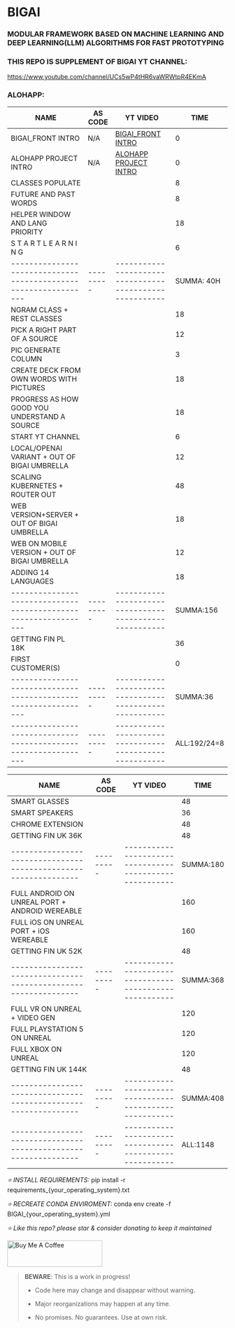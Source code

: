 # BIGAI
### MODULAR FRAMEWORK BASED ON MACHINE LEARNING AND DEEP LEARNING(LLM) ALGORITHMS FOR FAST PROTOTYPING

### THIS REPO IS SUPPLEMENT OF BIGAI YT CHANNEL:

https://www.youtube.com/channel/UCs5wP4tHR6vaWRWtpR4EKmA

### ALOHAPP:
| NAME                                                            | AS CODE   | YT VIDEO                                                | TIME         |
|-----------------------------------------------------------------|-----------|---------------------------------------------------------|--------------|
| BIGAI_FRONT INTRO                                               | N/A       | [BIGAI_FRONT INTRO](https://youtu.be/bpBZph6hoxw)       | 0            |
| ALOHAPP PROJECT INTRO                                           | N/A       | [ALOHAPP PROJECT INTRO](https://youtu.be/aJ--aE14A2E)   | 0            |
| CLASSES POPULATE                                                |           |                                                         | 8            |
| FUTURE AND PAST WORDS                                           |           |                                                         | 8            |
| HELPER WINDOW AND LANG PRIORITY                                 |           |                                                         | 18           |
| S T A R T   L E A R N I N G                                     |           |                                                         | 6            |
| --------------------------------------------------------------- | --------- | ------------------------------------------------------- | SUMMA: 40H   |
| NGRAM CLASS + REST CLASSES                                      |           |                                                         | 18           |
| PICK A RIGHT PART OF A SOURCE                                   |           |                                                         | 12           |
| PIC GENERATE COLUMN                                             |           |                                                         | 3            |
| CREATE DECK FROM OWN WORDS WITH PICTURES                        |           |                                                         | 18           |
| PROGRESS AS HOW GOOD YOU UNDERSTAND A SOURCE                    |           |                                                         | 18           |
| START YT CHANNEL                                                |           |                                                         | 6            |
| LOCAL/OPENAI VARIANT + OUT OF BIGAI UMBRELLA                    |           |                                                         | 12           |
| SCALING KUBERNETES + ROUTER OUT                                 |           |                                                         | 48           |
| WEB VERSION+SERVER + OUT OF BIGAI UMBRELLA                      |           |                                                         | 18           |
| WEB ON MOBILE VERSION + OUT OF BIGAI UMBRELLA                   |           |                                                         | 12           |
| ADDING 14 LANGUAGES                                             |           |                                                         | 18           |
| --------------------------------------------------------------- | --------- | ------------------------------------------------------- | SUMMA:156    |
| GETTING FIN PL 18K                                              |           |                                                         | 36           |
| FIRST CUSTOMER(S)                                               |           |                                                         | 0            |
| --------------------------------------------------------------- | --------- | ------------------------------------------------------- | SUMMA:36     |
| --------------------------------------------------------------- | --------- | ------------------------------------------------------- | ALL:192/24=8 |

| NAME                                                            | AS CODE   | YT VIDEO                                                | TIME      |
|-----------------------------------------------------------------|-----------|---------------------------------------------------------|-----------|
| SMART GLASSES                                                   |           |                                                         | 48        |
| SMART SPEAKERS                                                  |           |                                                         | 36        |
| CHROME EXTENSION                                                |           |                                                         | 48        |
| GETTING FIN UK 36K                                              |           |                                                         | 48        |
| --------------------------------------------------------------- | --------- | ------------------------------------------------------- | SUMMA:180 |                                           |           |                                                         | 0          |
| FULL ANDROID ON UNREAL PORT + ANDROID WEREABLE                  |           |                                                         | 160       |
| FULL iOS ON UNREAL PORT + iOS WEREABLE                          |           |                                                         | 160       |
| GETTING FIN UK 52K                                              |           |                                                         | 48        |
| --------------------------------------------------------------- | --------- | ------------------------------------------------------- | SUMMA:368 |         
| FULL VR ON UNREAL + VIDEO GEN                                   |           |                                                         | 120       |
| FULL PLAYSTATION 5 ON UNREAL                                    |           |                                                         | 120       |
| FULL XBOX ON UNREAL                                             |           |                                                         | 120       |
| GETTING FIN UK 144K                                             |           |                                                         | 48        |
| --------------------------------------------------------------- | --------- | ------------------------------------------------------- | SUMMA:408 |   
| --------------------------------------------------------------- | --------- | ------------------------------------------------------- | ALL:1148  |

*⭐️ INSTALL REQUIREMENTS:*
pip install -r requirements_{your_operating_system}.txt

*⭐️ RECREATE CONDA ENVIROMENT:*
conda env create -f BIGAI_{your_operating_system}.yml

*⭐️ Like this repo? please star & consider donating to keep it maintained*

<a href="https://www.buymeacoffee.com/aleksanderu" target="_blank"><img src="https://cdn.buymeacoffee.com/buttons/v2/default-yellow.png" alt="Buy Me A Coffee" style="height: 60px !important;width: 217px !important;" ></a>


> **BEWARE**: This is a work in progress!
>
> * Code here may change and disappear without warning.
>
> * Major reorganizations may happen at any time.
>
> * No promises. No guarantees. Use at own risk.


